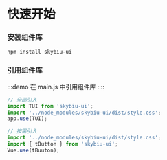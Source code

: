 # 快速开始

### 安装组件库

```
npm install skybiu-ui
```

### 引用组件库

:::demo
 在 main.js 中引用组件库
::::
```javascript
// 全部引入
import TUI from 'skybiu-ui';
import '../node_modules/skybiu-ui/dist/style.css';
app.use(TUI);

// 按需引入
import '../node_modules/skybiu-ui/dist/style.css';
import { tButton } from 'skybiu-ui';
Vue.use(tBuuton);

```
